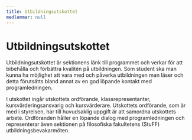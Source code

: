 ```yaml
---
title: Utbildningsutskottet
medlemmar: null
---
```

# Utbildningsutskottet

Utbildningsutskottet är sektionens länk till programmet och verkar för att bibehålla och förbättra kvalitén på utbildningen. Som student ska man kunna ha möjlighet att vara med och påverka utbildningen man läser och detta förutsätts bland annat av en god löpande kontakt med programledningen.

I utskottet ingår utskottets ordförande, klassrepresentanter, kursvärderingsansvarig och kursvärderare. Utskottets ordförande, som är med i styrelsen, har till huvudsaklig uppgift är att samordna utskottets arbete. Ordföranden håller en löpande dialog med programledningen och representerar även sektionen på filosofiska fakultetens (StuFF) utbildningsbevakarmöten.
